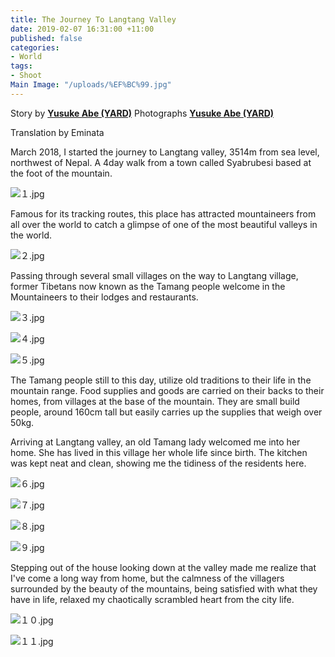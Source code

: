 ```yaml
---
title: The Journey To Langtang Valley
date: 2019-02-07 16:31:00 +11:00
published: false
categories:
- World
tags:
- Shoot
Main Image: "/uploads/%EF%BC%99.jpg"
---
```


Story by **[Yusuke Abe (YARD)](https://www.yusukeabephoto.com/)**
Photographs **[Yusuke Abe (YARD)](https://www.yusukeabephoto.com/)**

Translation by Eminata

March 2018, I started the journey to Langtang valley, 3514m from sea level, northwest of Nepal. A 4day walk from a town called Syabrubesi based at the foot of the mountain.

![１.jpg](/uploads/%EF%BC%91.jpg)

Famous for its tracking routes, this place has attracted mountaineers from all over the world to catch a glimpse of one of the most beautiful valleys in the world.

![２.jpg](/uploads/%EF%BC%92.jpg)

Passing through several small villages on the way to Langtang village, former Tibetans now known as the Tamang people welcome in the Mountaineers to their lodges and restaurants.

![３.jpg](/uploads/%EF%BC%93.jpg)

![４.jpg](/uploads/%EF%BC%94.jpg)

![５.jpg](/uploads/%EF%BC%95.jpg)

The Tamang people still to this day, utilize old traditions to their life in the mountain range. Food supplies and goods are carried on their backs to their homes, from villages at the base of the mountain. They are small build people, around 160cm tall but easily carries up the supplies that weigh over 50kg.
 
Arriving at Langtang valley, an old Tamang lady welcomed me into her home. She has lived in this village her whole life since birth. The kitchen was kept neat and clean, showing me the tidiness of the residents here.

![６.jpg](/uploads/%EF%BC%96.jpg)

![７.jpg](/uploads/%EF%BC%97.jpg)

![８.jpg](/uploads/%EF%BC%98.jpg)

![９.jpg](/uploads/%EF%BC%99.jpg)

Stepping out of the house looking down at the valley made me realize that I've come a long way from home, but the calmness of the villagers surrounded by the beauty of the mountains, being satisfied with what they have in life, relaxed my chaotically scrambled heart from the city life.

![１０.jpg](/uploads/%EF%BC%91%EF%BC%90.jpg)

![１１.jpg](/uploads/%EF%BC%91%EF%BC%91.jpg)